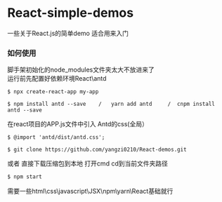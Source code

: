 # React-simple-demos
一些关于React.js的简单demo 适合用来入门
### 如何使用
脚手架初始化的node_modules文件夹太大不放进来了<br>
运行前先配置好依赖环境React\antd
```
$ npx create-react-app my-app
```
```
$ npm install antd --save    /   yarn add antd     /  cnpm install antd --save
```
在react项目的APP.js文件中引入 Antd的css(全局）
```
$ @import 'antd/dist/antd.css';
```
```
$ git clone https://github.com/yangzi0210/React-demos.git
```
或者
直接下载压缩包到本地
打开cmd cd到当前文件夹路径

```bash
$ npm start
```
需要一些html\css\javascript\JSX\npm\yarn\React基础就行
